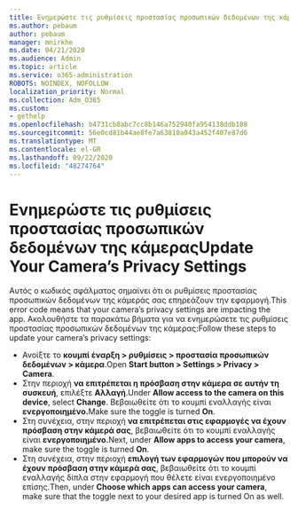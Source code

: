 ```yaml
---
title: Ενημερώστε τις ρυθμίσεις προστασίας προσωπικών δεδομένων της κάμερας
ms.author: pebaum
author: pebaum
manager: mnirkhe
ms.date: 04/21/2020
ms.audience: Admin
ms.topic: article
ms.service: o365-administration
ROBOTS: NOINDEX, NOFOLLOW
localization_priority: Normal
ms.collection: Adm_O365
ms.custom:
- gethelp
ms.openlocfilehash: b4731cb8abc7cc8b146a752940fa954138ddb188
ms.sourcegitcommit: 56e0cd81b44ae8fe7a63810a043a452f407e87d6
ms.translationtype: MT
ms.contentlocale: el-GR
ms.lasthandoff: 09/22/2020
ms.locfileid: "48274764"
---
```

# <a name="update-your-cameras-privacy-settings"></a><span data-ttu-id="986bb-102">Ενημερώστε τις ρυθμίσεις προστασίας προσωπικών δεδομένων της κάμερας</span><span class="sxs-lookup"><span data-stu-id="986bb-102">Update Your Camera’s Privacy Settings</span></span>

<span data-ttu-id="986bb-103">Αυτός ο κωδικός σφάλματος σημαίνει ότι οι ρυθμίσεις προστασίας προσωπικών δεδομένων της κάμεράς σας επηρεάζουν την εφαρμογή.</span><span class="sxs-lookup"><span data-stu-id="986bb-103">This error code means that your camera’s privacy settings are impacting the app.</span></span> <span data-ttu-id="986bb-104">Ακολουθήστε τα παρακάτω βήματα για να ενημερώσετε τις ρυθμίσεις προστασίας προσωπικών δεδομένων της κάμερας:</span><span class="sxs-lookup"><span data-stu-id="986bb-104">Follow these steps to update your camera’s privacy settings:</span></span>

- <span data-ttu-id="986bb-105">Ανοίξτε το **κουμπί έναρξη > ρυθμίσεις > προστασία προσωπικών δεδομένων > κάμερα**.</span><span class="sxs-lookup"><span data-stu-id="986bb-105">Open **Start button > Settings > Privacy > Camera**.</span></span>
- <span data-ttu-id="986bb-106">Στην περιοχή **να επιτρέπεται η πρόσβαση στην κάμερα σε αυτήν τη συσκευή**, επιλέξτε **Αλλαγή**.</span><span class="sxs-lookup"><span data-stu-id="986bb-106">Under **Allow access to the camera on this device**, select **Change**.</span></span> <span data-ttu-id="986bb-107">Βεβαιωθείτε ότι το κουμπί εναλλαγής είναι **ενεργοποιημένο.**</span><span class="sxs-lookup"><span data-stu-id="986bb-107">Make sure the toggle is turned **On**.</span></span>
- <span data-ttu-id="986bb-108">Στη συνέχεια, στην περιοχή **να επιτρέπεται στις εφαρμογές να έχουν πρόσβαση στην κάμερά σας**, βεβαιωθείτε ότι το κουμπί εναλλαγής είναι **ενεργοποιημένο.**</span><span class="sxs-lookup"><span data-stu-id="986bb-108">Next, under **Allow apps to access your camera**, make sure the toggle is turned **On**.</span></span>
- <span data-ttu-id="986bb-109">Στη συνέχεια, στην περιοχή **επιλογή των εφαρμογών που μπορούν να έχουν πρόσβαση στην κάμερά σας**, βεβαιωθείτε ότι το κουμπί εναλλαγής δίπλα στην εφαρμογή που θέλετε είναι ενεργοποιημένο επίσης.</span><span class="sxs-lookup"><span data-stu-id="986bb-109">Then, under **Choose which apps can access your camera**, make sure that the toggle next to your desired app is turned On as well.</span></span>
